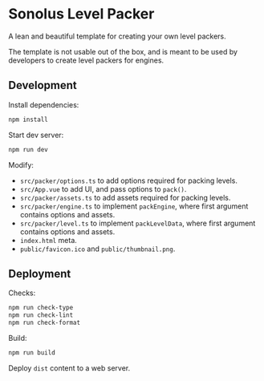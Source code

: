 # Sonolus Level Packer

A lean and beautiful template for creating your own level packers.

The template is not usable out of the box, and is meant to be used by developers to create level packers for engines.

## Development

Install dependencies:

```bash
npm install
```

Start dev server:

```bash
npm run dev
```

Modify:

-   `src/packer/options.ts` to add options required for packing levels.
-   `src/App.vue` to add UI, and pass options to `pack()`.
-   `src/packer/assets.ts` to add assets required for packing levels.
-   `src/packer/engine.ts` to implement `packEngine`, where first argument contains options and assets.
-   `src/packer/level.ts` to implement `packLevelData`, where first argument contains options and assets.
-   `index.html` meta.
-   `public/favicon.ico` and `public/thumbnail.png`.

## Deployment

Checks:

```bash
npm run check-type
npm run check-lint
npm run check-format
```

Build:

```bash
npm run build
```

Deploy `dist` content to a web server.
